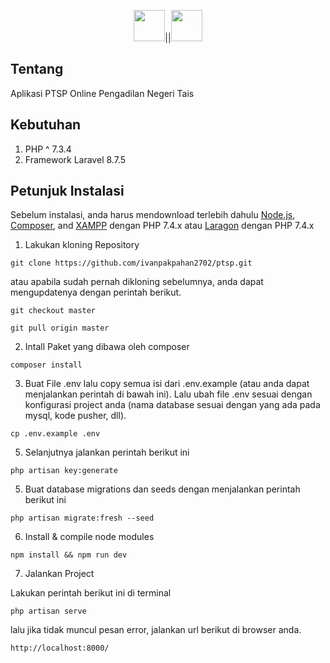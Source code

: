 <p align="center"><a href="https://laravel.com" target="_blank"><img src="https://laravel.com/img/logomark.min.svg" width="50"></a>||<a href="#" target="_blank"><img src="[https://laravel.com/img/logomark.min.svg](https://www.pn-tais.go.id/wp-content/themes/mahkamahagung/images/logo.png)" width="50"></a></p>

## Tentang

Aplikasi PTSP Online Pengadilan Negeri Tais

## Kebutuhan

1. PHP ^ 7.3.4
2. Framework Laravel 8.7.5

## Petunjuk Instalasi

Sebelum instalasi, anda harus mendownload terlebih dahulu [Node.js](https://nodejs.org/en/download/), [Composer](https://getcomposer.org/Composer-Setup.exe), and [XAMPP](https://www.apachefriends.org/xampp-files/7.4.27/xampp-windows-x64-7.4.27-2-VC15-installer.exe) dengan PHP 7.4.x atau [Laragon](https://github.com/leokhoa/laragon/releases/download/5.0.0/laragon-wamp.exe) dengan PHP 7.4.x

1. Lakukan kloning Repository

```shell
git clone https://github.com/ivanpakpahan2702/ptsp.git
```

atau apabila sudah pernah dikloning sebelumnya, anda dapat mengupdatenya dengan perintah berikut.

```shell
git checkout master
```

```shell
git pull origin master
```

2. Intall Paket yang dibawa oleh composer

```shell
composer install
```

3. Buat File .env lalu copy semua isi dari .env.example (atau anda dapat menjalankan perintah di bawah ini). Lalu ubah file .env sesuai dengan konfigurasi project anda (nama database sesuai dengan yang ada pada mysql, kode pusher, dll).

```shell
cp .env.example .env
```

5. Selanjutnya jalankan perintah berikut ini

```shell
php artisan key:generate
```

5. Buat database migrations dan seeds dengan menjalankan perintah berikut ini

```shell
php artisan migrate:fresh --seed
```

6. Install & compile node modules

```shell
npm install && npm run dev
```

7. Jalankan Project

Lakukan perintah berikut ini di terminal

```shell
php artisan serve
```

lalu jika tidak muncul pesan error, jalankan url berikut di browser anda.

```shell
http://localhost:8000/
```
